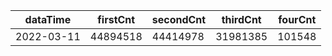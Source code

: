 |dataTime|firstCnt|secondCnt|thirdCnt|fourCnt|
|-|-|-|-|-|
|2022-03-11|44894518|44414978|31981385|101548|
